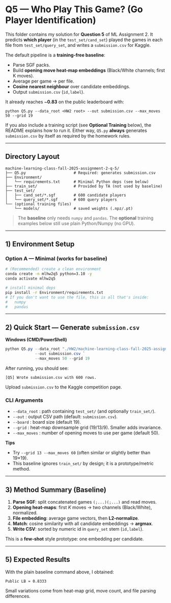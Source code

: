 # Q5 — Who Play This Game? (Go Player Identification)

This folder contains my solution for **Question 5** of ML Assignment 2.
It predicts **which player** (in the `test_set/cand_set`) played the games in each file from `test_set/query_set`, and writes a `submission.csv` for Kaggle.

The default pipeline is a **training-free baseline**:

* Parse SGF packs.
* Build **opening move heat-map embeddings** (Black/White channels; first K moves).
* Average per game → per file.
* **Cosine nearest neighbour** over candidate embeddings.
* Output `submission.csv` (`id,label`).

It already reaches ~**0.83** on the public leaderboard with:

```
python Q5.py --data_root <HW2 root> --out submission.csv --max_moves 50 --grid 19
```

If you also include a training script (see **Optional Training** below), the README explains how to run it.
Either way, `Q5.py` **always** generates `submission.csv` by itself as required by the homework rules.

---

## Directory Layout

```
machine-learning-class-fall-2025-assignment-2-q-5/
├── Q5.py                     # Required: generates submission.csv
├── Environment/
│   └── requirements.txt      # Minimal Python deps (see below)
├── train_set/                # Provided by TA (not used by baseline)
├── test_set/
│   ├── cand_set/*.sgf        # 600 candidate players
│   └── query_set/*.sgf       # 600 query players
└── (optional training files)
    └── models/               # saved weights (.npz/.pt)
```

> The **baseline** only needs `numpy` and `pandas`.
> The **optional** training examples below still use plain Python/Numpy (no GPU).

---

## 1) Environment Setup

### Option A — Minimal (works for baseline)

```bash
# (Recommended) create a clean environment
conda create -n mlhw2q5 python=3.10 -y
conda activate mlhw2q5

# install minimal deps
pip install -r Environment/requirements.txt
# If you don't want to use the file, this is all that's inside:
#   numpy
#   pandas
```

---

## 2) Quick Start — Generate `submission.csv`

**Windows (CMD/PowerShell)**

```powershell
python Q5.py --data_root "./HW2/machine-learning-class-fall-2025-assignment-2-q-5" `
             --out submission.csv `
             --max_moves 50 --grid 19
```

After running, you should see:

```
[Q5] Wrote submission.csv with 600 rows.
```

Upload `submission.csv` to the Kaggle competition page.

### CLI Arguments

* `--data_root` : path containing `test_set/` (and optionally `train_set/`).
* `--out`       : output CSV path (default: `submission.csv`).
* `--board`     : board size (default 19).
* `--grid`      : heat-map downsample grid (19/13/9). Smaller adds invariance.
* `--max_moves` : number of opening moves to use per game (default 50).

**Tips**

* Try `--grid 13 --max_moves 60` (often similar or slightly better than 19×19).
* This baseline ignores `train_set/` by design; it is a prototype/metric method.

---

## 3) Method Summary (Baseline)

1. **Parse SGF**: split concatenated games `(;...)(;...)` and read moves.
2. **Opening heat-maps**: first *K* moves → two channels (Black/White), normalized.
3. **File embedding**: average game vectors, then **L2-normalize**.
4. **Match**: cosine similarity with all candidate embeddings → **argmax**.
5. **Write CSV**: sorted by numeric id in `query_set` stem (`id,label`).

This is a **few-shot** style prototype: one embedding per candidate.

---

## 5) Expected Results

With the plain baseline command above, I obtained:

```
Public LB ≈ 0.8333
```

Small variations come from heat-map grid, move count, and file parsing differences.


